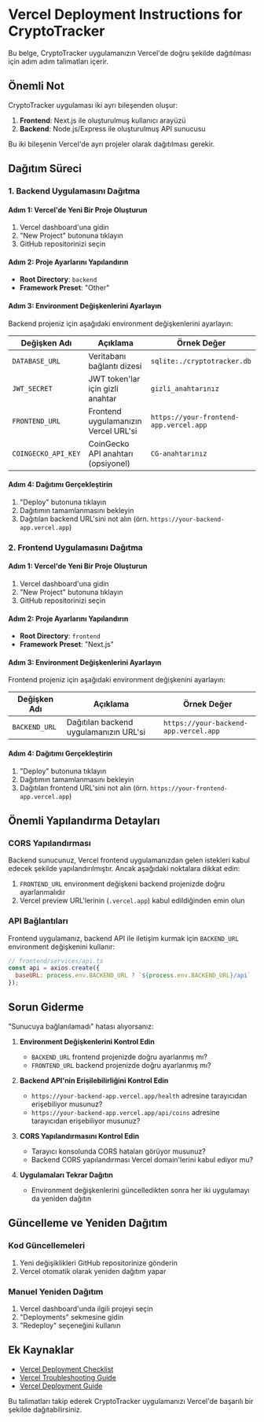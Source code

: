 # Vercel Deployment Instructions for CryptoTracker

Bu belge, CryptoTracker uygulamanızın Vercel'de doğru şekilde dağıtılması için adım adım talimatları içerir.

## Önemli Not

CryptoTracker uygulaması iki ayrı bileşenden oluşur:
1. **Frontend**: Next.js ile oluşturulmuş kullanıcı arayüzü
2. **Backend**: Node.js/Express ile oluşturulmuş API sunucusu

Bu iki bileşenin Vercel'de ayrı projeler olarak dağıtılması gerekir.

## Dağıtım Süreci

### 1. Backend Uygulamasını Dağıtma

#### Adım 1: Vercel'de Yeni Bir Proje Oluşturun
1. Vercel dashboard'una gidin
2. "New Project" butonuna tıklayın
3. GitHub repositorinizi seçin

#### Adım 2: Proje Ayarlarını Yapılandırın
- **Root Directory**: `backend`
- **Framework Preset**: "Other"

#### Adım 3: Environment Değişkenlerini Ayarlayın
Backend projeniz için aşağıdaki environment değişkenlerini ayarlayın:

| Değişken Adı | Açıklama | Örnek Değer |
|-------------|----------|-------------|
| `DATABASE_URL` | Veritabanı bağlantı dizesi | `sqlite:./cryptotracker.db` |
| `JWT_SECRET` | JWT token'lar için gizli anahtar | `gizli_anahtarınız` |
| `FRONTEND_URL` | Frontend uygulamanızın Vercel URL'si | `https://your-frontend-app.vercel.app` |
| `COINGECKO_API_KEY` | CoinGecko API anahtarı (opsiyonel) | `CG-anahtarınız` |

#### Adım 4: Dağıtımı Gerçekleştirin
1. "Deploy" butonuna tıklayın
2. Dağıtımın tamamlanmasını bekleyin
3. Dağıtılan backend URL'sini not alın (örn. `https://your-backend-app.vercel.app`)

### 2. Frontend Uygulamasını Dağıtma

#### Adım 1: Vercel'de Yeni Bir Proje Oluşturun
1. Vercel dashboard'una gidin
2. "New Project" butonuna tıklayın
3. GitHub repositorinizi seçin

#### Adım 2: Proje Ayarlarını Yapılandırın
- **Root Directory**: `frontend`
- **Framework Preset**: "Next.js"

#### Adım 3: Environment Değişkenlerini Ayarlayın
Frontend projeniz için aşağıdaki environment değişkenini ayarlayın:

| Değişken Adı | Açıklama | Örnek Değer |
|-------------|----------|-------------|
| `BACKEND_URL` | Dağıtılan backend uygulamanızın URL'si | `https://your-backend-app.vercel.app` |

#### Adım 4: Dağıtımı Gerçekleştirin
1. "Deploy" butonuna tıklayın
2. Dağıtımın tamamlanmasını bekleyin
3. Dağıtılan frontend URL'sini not alın (örn. `https://your-frontend-app.vercel.app`)

## Önemli Yapılandırma Detayları

### CORS Yapılandırması
Backend sunucunuz, Vercel frontend uygulamanızdan gelen istekleri kabul edecek şekilde yapılandırılmıştır. Ancak aşağıdaki noktalara dikkat edin:

1. `FRONTEND_URL` environment değişkeni backend projenizde doğru ayarlanmalıdır
2. Vercel preview URL'lerinin (`.vercel.app`) kabul edildiğinden emin olun

### API Bağlantıları
Frontend uygulamanız, backend API ile iletişim kurmak için `BACKEND_URL` environment değişkenini kullanır:

```javascript
// frontend/services/api.ts
const api = axios.create({
  baseURL: process.env.BACKEND_URL ? `${process.env.BACKEND_URL}/api` : 'http://localhost:5003/api',
});
```

## Sorun Giderme

"Sunucuya bağlanılamadı" hatası alıyorsanız:

1. **Environment Değişkenlerini Kontrol Edin**
   - `BACKEND_URL` frontend projenizde doğru ayarlanmış mı?
   - `FRONTEND_URL` backend projenizde doğru ayarlanmış mı?

2. **Backend API'nin Erişilebilirliğini Kontrol Edin**
   - `https://your-backend-app.vercel.app/health` adresine tarayıcıdan erişebiliyor musunuz?
   - `https://your-backend-app.vercel.app/api/coins` adresine tarayıcıdan erişebiliyor musunuz?

3. **CORS Yapılandırmasını Kontrol Edin**
   - Tarayıcı konsolunda CORS hataları görüyor musunuz?
   - Backend CORS yapılandırması Vercel domain'lerini kabul ediyor mu?

4. **Uygulamaları Tekrar Dağıtın**
   - Environment değişkenlerini güncelledikten sonra her iki uygulamayı da yeniden dağıtın

## Güncelleme ve Yeniden Dağıtım

### Kod Güncellemeleri
1. Yeni değişiklikleri GitHub repositorinize gönderin
2. Vercel otomatik olarak yeniden dağıtım yapar

### Manuel Yeniden Dağıtım
1. Vercel dashboard'unda ilgili projeyi seçin
2. "Deployments" sekmesine gidin
3. "Redeploy" seçeneğini kullanın

## Ek Kaynaklar

- [Vercel Deployment Checklist](file:///c:/Users/erenc/CryptoTracker/VERCEL_DEPLOYMENT_CHECKLIST.md)
- [Vercel Troubleshooting Guide](file:///c:/Users/erenc/CryptoTracker/VERCEL_TROUBLESHOOTING.md)
- [Vercel Deployment Guide](file:///c:/Users/erenc/CryptoTracker/VERCEL_DEPLOYMENT.md)

Bu talimatları takip ederek CryptoTracker uygulamanızı Vercel'de başarılı bir şekilde dağıtabilirsiniz.